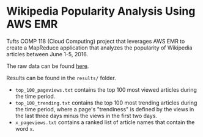 # Wikipedia Popularity Analysis Using AWS EMR

Tufts COMP 118 (Cloud Computing) project that leverages AWS EMR to create a
MapReduce application that analyzes the popularity of Wikipedia articles
between June 1-5, 2016. 

The raw data can be found
[here](http://dumps.wikimedia.org/other/pagecounts-raw/).

Results can be found in the `results/` folder. 
- `top_100_pageviews.txt` contains the top 100 most viewed articles during
  the time period.
- `top_100_trending.txt` contains the top 100 most trending articles during
  the time period, where a page's "trendiness" is defined by the views in
  the last three days minus the views in the first two days.
- `x_pageviews.txt` contains a ranked list of article names that contain
  the word `x`. 